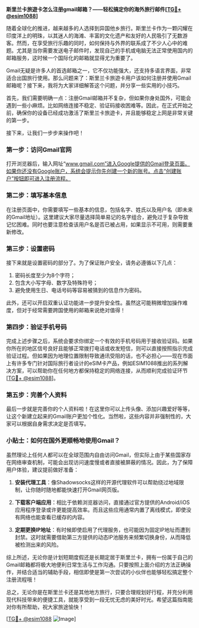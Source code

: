 **斯里兰卡旅遊卡怎么注册gmail邮箱？——轻松搞定你的海外旅行邮件[[TG💪+ @esim1088](https://t.me/s/esim1088)]**

随着全球化的推进，越来越多的人选择到异国他乡旅行。斯里兰卡作为一颗闪耀在印度洋上的明珠，以其迷人的海滩、丰富的文化遗产和友好的人民吸引了无数游客。然而，在享受旅行乐趣的同时，如何保持与外界的联系成了不少人心中的难题。尤其是当你需要发送电子邮件时，发现自己的手机或电脑无法正常使用国内的邮箱服务，这时候一个国际化的邮箱就显得尤为重要了。

Gmail无疑是许多人的首选邮箱之一，它不仅功能强大，还支持多语言界面，非常适合出国旅行使用。那么问题来了：斯里兰卡旅遊卡用户该如何注册并使用Gmail邮箱呢？接下来，我将为大家详细解答这个问题，并分享一些实用的小技巧。

首先，我们需要明确一点：注册Gmail邮箱并不复杂，但如果你身处国外，可能会遇到一些小麻烦。比如网络连接不稳定、验证码接收困难等。因此，在正式开始之前，确保你的设备已经成功激活了斯里兰卡旅遊卡，并且能够稳定上网是非常关键的第一步。

接下来，让我们一步步来操作吧！

### 第一步：访问Gmail官网

打开浏览器后，输入网址“www.gmail.com”进入Google提供的Gmail登录页面。如果你还没有Google账户，系统会提示你先创建一个新的账号。点击“创建账户”按钮即可进入注册流程。

### 第二步：填写基本信息

在注册页面中，你需要填写一些基本的信息，包括名字、姓氏以及用户名（即未来的Gmail地址）。这里建议大家尽量选择简单易记的名字组合，避免过于复杂导致记忆困难。同时也要注意检查该用户名是否已被占用，如果显示不可用，则需要重新修改。

### 第三步：设置密码

接下来就是设置密码的部分了。为了保证账户安全，请务必遵循以下几点：
1. 密码长度至少为8个字符；
2. 包含大小写字母、数字及特殊符号；
3. 避免使用生日、电话号码等容易被猜到的信息作为密码。

此外，还可以开启双重认证功能进一步提升安全性。虽然这可能稍微增加操作难度，但对于经常需要跨国使用的邮箱来说绝对值得！

### 第四步：验证手机号码

完成上述步骤之后，系统会要求你绑定一个有效的手机号码用于接收验证码。如果你所在的地区信号良好且能够正常拨打电话或收发短信，则可以直接按照指示完成验证过程。但如果因为地理位置限制导致通讯受阻的话，也不必担心——现在市面上有许多专门针对国际旅行者设计的eSIM卡产品，例如ESIM1088推出的系列解决方案，可以帮助你在任何地方都保持稳定的网络连接，从而顺利完成验证环节[[TG💪+ @esim1088](https://t.me/s/esim1088)]。

### 第五步：完善个人资料

最后一步就是完善你的个人资料啦！在这里你可以上传头像、添加兴趣爱好等等，让这个新建立起来的Gmail账户更加个性化。当然啦，这些内容并非强制性的，大家可以根据自身需求决定是否填写。

### 小贴士：如何在国外更顺畅地使用Gmail？

虽然理论上任何人都可以在全球范围内自由访问Gmail，但实际上由于某些国家存在网络审查机制，可能会出现访问速度慢或者直接被屏蔽的情况。因此，为了保障用户体验，建议提前做好准备：

1. **安装代理工具**：像Shadowsocks这样的开源代理软件可以帮助绕过地域限制，让你随时随地都能快速打开Gmail网页版。
   
2. **下载客户端应用**：相比于依赖浏览器访问，直接通过官方提供的Android/iOS应用程序登录或许更能提高效率。而且这些应用通常内置了离线模式，即使没有网络也能查看已缓存的内容。

3. **定期更换IP地址**：有时候即使启用了代理服务，也可能因为固定IP地址而遭到封禁。这时就需要借助第三方提供的动态IP池服务来频繁切换身份，从而降低被检测出来的风险。

综上所述，无论你是计划短期度假还是长期定居于斯里兰卡，拥有一份属于自己的Gmail邮箱都将极大地便利日常生活与工作沟通。只要按照上面介绍的方法正确操作，并结合适当的辅助手段，相信即使是第一次尝试的小伙伴也能够轻松搞定整个注册流程哦！

总之，无论你是在斯里兰卡还是其他地方旅行，只要合理规划好行程，并充分利用现代科技带来的便捷工具，就能享受到一段无忧无虑的美好时光。希望这篇指南能对你有所帮助，祝大家旅途愉快！

[[TG💪+ @esim1088](https://t.me/s/esim1088) ![Image](https://i.postimg.cc/4NQfJmqS/Snipaste-2025-05-13-00-14-12.png)]